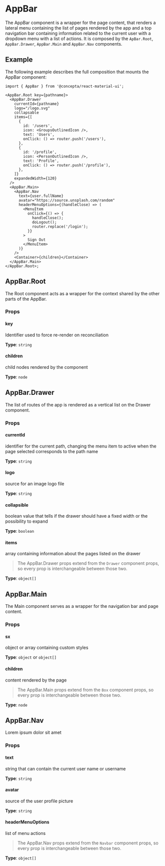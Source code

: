 # AppBar

The AppBar component is a wrapper for the page content, that renders a lateral menu containing the list of pages rendered by the app and a top navigation bar containing information related to the current user with a dropdown menu with a list of actions. It is composed by the `ApBar.Root`, `AppBar.Drawer`, `AppBar.Main` and `AppBar.Nav` components.

## Example

The following example describes the full composition that mounts the AppBar component:

```tsx
import { AppBar } from '@concepta/react-material-ui';

<AppBar.Root key={pathname}>
  <AppBar.Drawer
    currentId={pathname}
    logo="/logo.svg"
    collapsable
    items={[
      {
        id: '/users',
        icon: <GroupsOutlinedIcon />,
        text: 'Users',
        onClick: () => router.push('/users'),
      },
      {
        id: '/profile',
        icon: <PersonOutlinedIcon />,
        text: 'Profile',
        onClick: () => router.push('/profile'),
      },
    ]}
    expandedWidth={120}
  />
  <AppBar.Main>
    <AppBar.Nav
      text={user.fullName}
      avatar="https://source.unsplash.com/random"
      headerMenuOptions={(handleClose) => (
        <MenuItem
          onClick={() => {
            handleClose();
            doLogout();
            router.replace('/login');
          }}
        >
          Sign Out
        </MenuItem>
      )}
    />
    <Container>{children}</Container>
  </AppBar.Main>
</AppBar.Root>;
```

## AppBar.Root

The Root component acts as a wrapper for the context shared by the other parts of the AppBar.

### Props

#### key

Identifier used to force re-render on reconciliation

**Type**: `string`

#### children

child nodes rendered by the component

**Type**: `node`

## AppBar.Drawer

The list of routes of the app is rendered as a vertical list on the Drawer component.

### Props

#### currentId

identifier for the current path, changing the menu item to active when the page selected corresponds to the path name

**Type**: `string`

#### logo

source for an image logo file

**Type**: `string`

#### collapsible

boolean value that tells if the drawer should have a fixed width or the possibility to expand

**Type**: `boolean`

#### items

array containing information about the pages listed on the drawer

> The AppBar.Drawer props extend from the `Drawer` component props, so every prop is interchangeable between those two.

**Type**: `object[]`

## AppBar.Main

The Main component serves as a wrapper for the navigation bar and page content.

### Props

#### sx

object or array containing custom styles

**Type**: `object` or `object[]`

#### children

content rendered by the page

> The AppBar.Main props extend from the `Box` component props, so every prop is interchangeable between those two.

**Type**: `node`

## AppBar.Nav

Lorem ipsum dolor sit amet

### Props

#### text

string that can contain the current user name or username

**Type**: `string`

#### avatar

source of the user profile picture

**Type**: `string`

#### headerMenuOptions

list of menu actions

> The AppBar.Nav props extend from the `Navbar` component props, so every prop is interchangeable between those two.

**Type**: `object[]`
